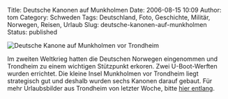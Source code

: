 Title: Deutsche Kanonen auf Munkholmen
Date: 2006-08-15 10:09
Author: tom
Category: Schweden
Tags: Deutschland, Foto, Geschichte, Militär, Norwegen, Reisen, Urlaub
Slug: deutsche-kanonen-auf-munkholmen
Status: published

![Deutsche Kanone auf Munkholmen vor
Trondheim](http://www.fiket.de/pic/munk-kanone.jpg "Deutsche Kanone auf Munkholmen vor Trondheim")

Im zweiten Weltkrieg hatten die Deutschen Norwegen eingenommen und
Trondheim zu einem wichtigen Stützpunkt erkoren. Zwei U-Boot-Werften
wurden errichtet. Die kleine Insel Munkholmen vor Trondheim liegt
strategisch gut und deshalb wurden sechs Kanonen darauf gebaut. Für mehr
Urlaubsbilder aus Trondheim von letzter Woche, bitte [hier
entlang](http://thomasmarquart.net/gallery/Trondheim/).

